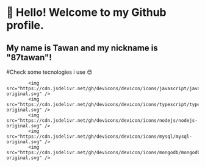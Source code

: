 # 👋 Hello! Welcome to my Github profile.
## My name is Tawan and my nickname is "87tawan"!

#Check some tecnologies i use 😍


            <img src="https://cdn.jsdelivr.net/gh/devicons/devicon/icons/javascript/javascript-original.svg" /> 
            <img src="https://cdn.jsdelivr.net/gh/devicons/devicon/icons/typescript/typescript-original.svg" />
            <img src="https://cdn.jsdelivr.net/gh/devicons/devicon/icons/nodejs/nodejs-original.svg" />
            <img src="https://cdn.jsdelivr.net/gh/devicons/devicon/icons/mysql/mysql-original.svg" />
            <img src="https://cdn.jsdelivr.net/gh/devicons/devicon/icons/mongodb/mongodb-original.svg" />
          
          
          
